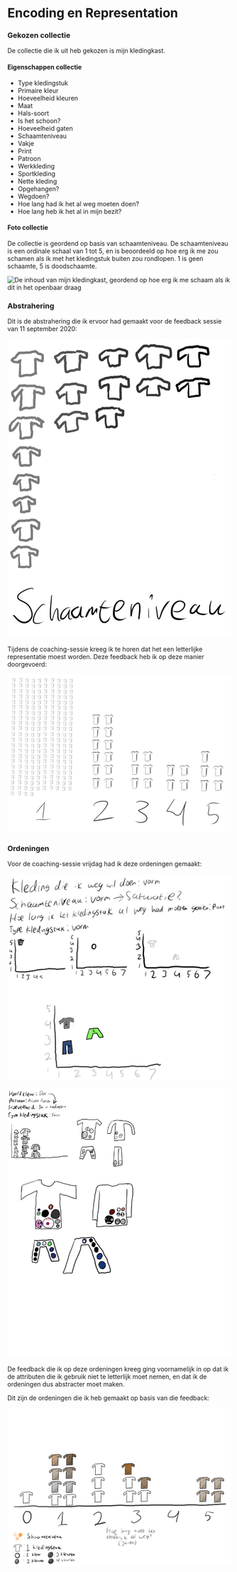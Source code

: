 # Encoding en Representation

### Gekozen collectie

De collectie die ik uit heb gekozen is mijn kledingkast.

#### Eigenschappen collectie

* Type kledingstuk
* Primaire kleur
* Hoeveelheid kleuren
* Maat
* Hals-soort
* Is het schoon?
* Hoeveelheid gaten
* Schaamteniveau
* Vakje
* Print
* Patroon
* Werkkleding
* Sportkleding
* Nette kleding
* Opgehangen?
* Wegdoen?
* Hoe lang had ik het al weg moeten doen?
* Hoe lang heb ik het al in mijn bezit?

#### Foto collectie

De collectie is geordend op basis van schaamteniveau. De schaamteniveau is een ordinale schaal van 1 tot 5, en is beoordeeld op hoe erg ik me zou schamen als ik met het kledingstuk buiten zou rondlopen. 1 is geen schaamte, 5 is doodschaamte.

![De inhoud van mijn kledingkast, geordend op hoe erg ik me schaam als ik dit in het openbaar draag](../.gitbook/assets/img_0067-squashed.jpeg)

### Abstrahering

Dit is de abstrahering die ik ervoor had gemaakt voor de feedback sessie van 11 september 2020:

![Eerste versie abstrahering ordening op schaamteniveau](../.gitbook/assets/untitled_artwork-2.jpg)

Tijdens de coaching-sessie kreeg ik te horen dat het een letterlijke representatie moest worden. Deze feedback heb ik op deze manier doorgevoerd:

![Tweede versie abstrahering ordening op schaamteniveau](../.gitbook/assets/abstrahering.png)

### Ordeningen

Voor de coaching-sessie vrijdag had ik deze ordeningen gemaakt:

![Ordening 1 met variabelen kleding die ik weg wil doen, schaamteniveau, hoe lang het kledingstuk al weg moet en het type kledingstuk](../.gitbook/assets/ordening_1_v1.jpg)

![Ordening 2 versie 1](../.gitbook/assets/ordening_2_v1.jpg)

De feedback die ik op deze ordeningen kreeg ging voornamelijk in op dat ik de attributen die ik gebruik niet te letterlijk moet nemen, en dat ik de ordeningen dus abstracter moet maken.

Dit zijn de ordeningen die ik heb gemaakt op basis van die feedback:

![Ordening 1, versie 2 met variabelen kleding die ik weg wil doen, schaamteniveau, hoe lang het kledingstuk al weg moet en de hoeveelheid kleuren](../.gitbook/assets/ordening_2_v2.jpg)



